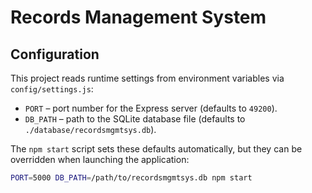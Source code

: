 # Records Management System

## Configuration

This project reads runtime settings from environment variables via
`config/settings.js`:

- `PORT` – port number for the Express server (defaults to `49200`).
- `DB_PATH` – path to the SQLite database file (defaults to
  `./database/recordsmgmtsys.db`).

The `npm start` script sets these defaults automatically, but they can be
overridden when launching the application:

```bash
PORT=5000 DB_PATH=/path/to/recordsmgmtsys.db npm start
```

